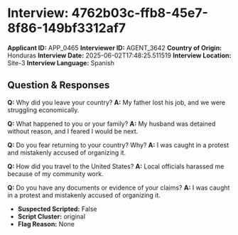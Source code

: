 # Interview: 4762b03c-ffb8-45e7-8f86-149bf3312af7
**Applicant ID:** APP_0465
**Interviewer ID:** AGENT_3642
**Country of Origin:** Honduras
**Interview Date:** 2025-06-02T17:48:25.511519
**Interview Location:** Site-3
**Interview Language:** Spanish

## Question & Responses

**Q:** Why did you leave your country?
**A:** My father lost his job, and we were struggling economically.

**Q:** What happened to you or your family?
**A:** My husband was detained without reason, and I feared I would be next.

**Q:** Do you fear returning to your country? Why?
**A:** I was caught in a protest and mistakenly accused of organizing it.

**Q:** How did you travel to the United States?
**A:** Local officials harassed me because of my community work.

**Q:** Do you have any documents or evidence of your claims?
**A:** I was caught in a protest and mistakenly accused of organizing it.

- **Suspected Scripted:** False
- **Script Cluster:** original
- **Flag Reason:** None